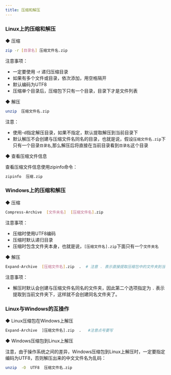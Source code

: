```yaml
---
title: 压缩和解压
---
```

###  Linux上的压缩和解压

◆  压缩

```sh
zip -r [目录名] 压缩文件名.zip
```

注意事项：
-  一定要使用 -r 递归压缩目录
-  如果有多个文件或目录，依次添加，用空格隔开
-  默认编码为UTF8
-  压缩单个目录后，压缩包下只有一个目录，目录下才是文件列表

◆  解压

```sh
unzip  压缩文件名.zip
```

注意：
-  使用-d指定解压目录，如果不指定，默认提取解压到当前目录下
-  默认解压不会创建与压缩文件名同名的目录，也就是说，假设`压缩文件名.zip`下只有一个目录`目录名`,那么解压后将直接在当前目录看到`目录名`这个目录

◆  查看压缩文件信息

查看压缩文件信息使用zipinfo命令：

```sh
zipinfo  压缩.zip
``` 


###  Windows上的压缩和解压

◆  压缩

```sh
Compress-Archive  [文件夹名]  [压缩文件名].zip
```

注意事项：
-  压缩时使用UTF8编码  
-  压缩时默认递归目录
-  压缩时包含文件夹本身，也就是说，`[压缩文件名].zip`下面只有一个`文件夹名`

◆  解压

```sh
Expand-Archive  [压缩文件名].zip  .  # 注意 . 表示直接提取压缩包中的文件夹到当前文件夹而不自动创建同名文件夹
```

注意事项：
-  解压时默认会创建与压缩文件名同名的文件夹，因此第二个选项指定为 `.` 表示提取到当前文件夹下，这样就不会创建同名文件夹了。



###  Linux与Windows的互操作

◆  Linux压缩包在Windows上解压

```sh
Expand-Archive  ]压缩文件名].zip  .   #注意点号要写
```



◆  Windows压缩包到Linux上解压

注意，由于操作系统之间的差异，Windows压缩包到Linux上解压时，一定要指定编码为UTF8，否则解压出来的中文文件名为乱码：

```sh
unzip  -O  UTF8  压缩文件名.zip
```
